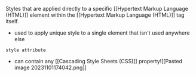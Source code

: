 Styles that are applied directly to a specific [[Hypertext Markup Language (HTML)]] element within the [[Hypertext Markup Language (HTML)]] tag itself.
- used to apply unique style to a single element that isn't used anywhere else

`style attribute`
- can contain any [[Cascading Style Sheets (CSS)]] property![[Pasted image 20231101174042.png]]
